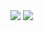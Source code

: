 <img src="https://github-readme-stats.vercel.app/api?username=tamba95&show_icons=true&hide_border=true&&count_private=true&include_all_commits=true&theme=midnight-purple" />
<img src="https://github-readme-stats.vercel.app/api/top-langs/?username=tamba95&layout=compacthide_border=true&&count_private=true&include_all_commits=true&theme=midnight-purple" />

<!--
**tamba95/tamba95** is a ✨ _special_ ✨ repository because its `README.md` (this file) appears on your GitHub profile.

Here are some ideas to get you started:

- 🔭 I’m currently working on ...
- 🌱 I’m currently learning ...
- 👯 I’m looking to collaborate on ...
- 🤔 I’m looking for help with ...
- 💬 Ask me about ...
- 📫 How to reach me: ...
- 😄 Pronouns: ...
- ⚡ Fun fact: ...
-->
